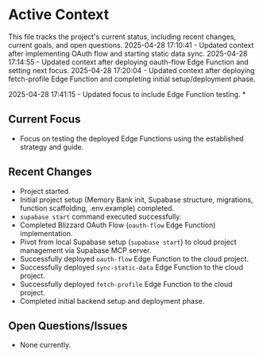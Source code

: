 # Active Context

  This file tracks the project's current status, including recent changes, current goals, and open questions.
  2025-04-28 17:10:41 - Updated context after implementing OAuth flow and starting static data sync.
  2025-04-28 17:14:55 - Updated context after deploying oauth-flow Edge Function and setting next focus.
  2025-04-28 17:20:04 - Updated context after deploying fetch-profile Edge Function and completing initial setup/deployment phase.

2025-04-28 17:41:15 - Updated focus to include Edge Function testing.
*

## Current Focus

* Focus on testing the deployed Edge Functions using the established strategy and guide.

## Recent Changes

* Project started.
* Initial project setup (Memory Bank init, Supabase structure, migrations, function scaffolding, .env.example) completed.
* `supabase start` command executed successfully.
* Completed Blizzard OAuth Flow (`oauth-flow` Edge Function) implementation.
* Pivot from local Supabase setup (`supabase start`) to cloud project management via Supabase MCP server.
* Successfully deployed `oauth-flow` Edge Function to the cloud project.
* Successfully deployed `sync-static-data` Edge Function to the cloud project.
* Successfully deployed `fetch-profile` Edge Function to the cloud project.
* Completed initial backend setup and deployment phase.

## Open Questions/Issues

* None currently.
